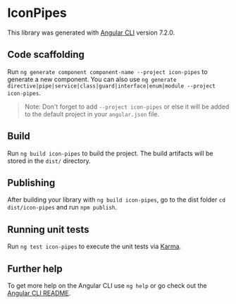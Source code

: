 # IconPipes

This library was generated with [Angular CLI](https://github.com/angular/angular-cli) version 7.2.0.

## Code scaffolding

Run `ng generate component component-name --project icon-pipes` to generate a new component. You can also use `ng generate directive|pipe|service|class|guard|interface|enum|module --project icon-pipes`.

> Note: Don't forget to add `--project icon-pipes` or else it will be added to the default project in your `angular.json` file.

## Build

Run `ng build icon-pipes` to build the project. The build artifacts will be stored in the `dist/` directory.

## Publishing

After building your library with `ng build icon-pipes`, go to the dist folder `cd dist/icon-pipes` and run `npm publish`.

## Running unit tests

Run `ng test icon-pipes` to execute the unit tests via [Karma](https://karma-runner.github.io).

## Further help

To get more help on the Angular CLI use `ng help` or go check out the [Angular CLI README](https://github.com/angular/angular-cli/blob/master/README.md).
